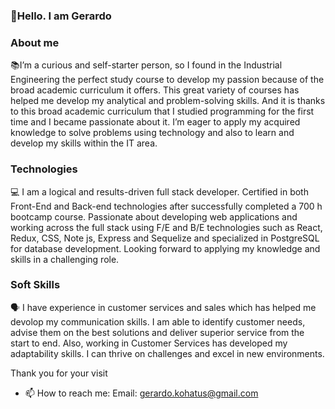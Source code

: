 ### 👋Hello. I am Gerardo

### About me
📚I’m a curious and self-starter person, so I found in the Industrial Engineering the perfect study course to develop my passion because of the broad academic curriculum it offers. This great variety of courses has helped me develop my analytical and problem-solving skills.
And it is thanks to this broad academic curriculum that I studied programming for the first time and I became passionate about it. I’m eager to apply my acquired knowledge to solve problems using technology and also to learn and develop my skills within the IT area.

### Technologies 
💻 I am a logical and results-driven full stack developer. Certified in both Front-End and Back-end technologies after successfully completed a 700 h bootcamp course. Passionate about developing web applications and working across the full stack using F/E and B/E technologies such as React, Redux, CSS, Note js, Express and Sequelize and specialized in PostgreSQL for database development. Looking forward to applying my knowledge and skills in a challenging role.

### Soft Skills
🗣 I have experience in customer services and sales which has helped me devolop my communication skills. I am able to identify customer needs, advise them on the best solutions and deliver superior service from the start to end. Also, working in Customer Services has developed my adaptability skills. I can thrive on challenges and excel in new environments.

Thank you for your visit
- 📫 How to reach me:
Email: gerardo.kohatus@gmail.com

